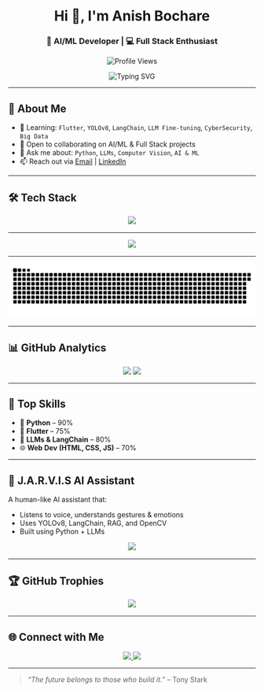 <h1 align="center">Hi 👋, I'm Anish Bochare</h1>
<h3 align="center">🚀 AI/ML Developer | 💻 Full Stack Enthusiast</h3>

<p align="center">
  <img src="https://komarev.com/ghpvc/?username=anishbochare&label=Profile%20Views&color=brightgreen&style=flat" alt="Profile Views" />
</p>

<p align="center">
  <img src="https://readme-typing-svg.herokuapp.com?font=Fira+Code&duration=3000&pause=1000&color=00F7FF&center=true&vCenter=true&width=435&lines=AI+%2F+ML+Developer;Flutter+%7C+LLMs+%7C+Computer+Vision;Building+J.A.R.V.I.S+Assistant;Let%E2%80%99s+Create+Together+%F0%9F%9A%80" alt="Typing SVG" />
</p>

---

## 🚀 About Me

- 🌱 Learning: `Flutter`, `YOLOv8`, `LangChain`, `LLM Fine-tuning`, `CyberSecurity`, `Big Data`
- 🤝 Open to collaborating on AI/ML & Full Stack projects
- 💬 Ask me about: `Python`, `LLMs`, `Computer Vision`, `AI & ML`
- 📫 Reach out via [Email](mailto:anishbochare@gmail.com) | [LinkedIn](https://linkedin.com/in/anish-bochare-927729275)

---

## 🛠️ Tech Stack

<p align="center">
  <img src="https://skillicons.dev/icons?i=python,js,flutter,tensorflow,opencv,html,css,react" />
</p>

---

<!-- 📈 Contribution Graph -->
<p align="center">
  <img src="https://github-readme-activity-graph.vercel.app/graph?username=whitevshadow&theme=react-dark&area=true&hide_border=true" />
</p>

---

<!-- 🐍 GitHub Contribution Snake -->
<p align="center">
  <picture>
    <source media="(prefers-color-scheme: light)" srcset="https://raw.githubusercontent.com/whitevshadow/AnishBochare/output/github-snake.svg" />
    <img alt="github contribution snake" src="https://raw.githubusercontent.com/whitevshadow/AnishBochare/output/github-snake.svg" />
  </picture>
</p>


---

## 📊 GitHub Analytics

<p align="center">
  <img src="https://github-readme-stats.vercel.app/api?username=whitevshadow&show_icons=true&theme=radical&hide_border=true&hide_title=true" width="48%" />
  <img src="https://streak-stats.demolab.com?user=whitevshadow&theme=radical&hide_border=true" />
</p>

---

## 🧠 Top Skills

- 🐍 **Python** – 90%
- 📱 **Flutter** – 75%
- 🧠 **LLMs & LangChain** – 80%
- 🌐 **Web Dev (HTML, CSS, JS)** – 70%

---

## 🤖 J.A.R.V.I.S AI Assistant

A human-like AI assistant that:

- Listens to voice, understands gestures & emotions
- Uses YOLOv8, LangChain, RAG, and OpenCV
- Built using Python + LLMs

<p align="center">
  <img src="https://media.giphy.com/media/l4FGuhL4U2WyjdkaY/giphy.gif" width="400"/>
</p>

---

## 🏆 GitHub Trophies

<p align="center">
  <img src="https://github-profile-trophy.vercel.app/?username=whitevshadow&theme=onedark&no-frame=true&row=1&margin-w=10" />
</p>

---

## 🌐 Connect with Me

<p align="center">
  <a href="https://linkedin.com/in/anish-bochare-927729275" target="_blank">
    <img src="https://img.shields.io/badge/LinkedIn-blue?logo=linkedin&style=for-the-badge" />
  </a>
  <a href="mailto:anishbochare@gmail.com">
    <img src="https://img.shields.io/badge/Gmail-red?logo=gmail&style=for-the-badge" />
  </a>
</p>

---

> _“The future belongs to those who build it.”_ – Tony Stark

